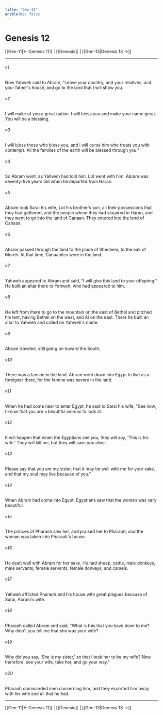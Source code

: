 ```yaml
---
title: "Gen-12"
enableToc: false
---
```

# Genesis 12

[[Gen-11|← Genesis 11]] | [[Genesis]] | [[Gen-13|Genesis 13 →]]
***



###### v1 
Now Yahweh said to Abram, "Leave your country, and your relatives, and your father's house, and go to the land that I will show you. 

###### v2 
I will make of you a great nation. I will bless you and make your name great. You will be a blessing. 

###### v3 
I will bless those who bless you, and I will curse him who treats you with contempt. All the families of the earth will be blessed through you." 

###### v4 
So Abram went, as Yahweh had told him. Lot went with him. Abram was seventy-five years old when he departed from Haran. 

###### v5 
Abram took Sarai his wife, Lot his brother's son, all their possessions that they had gathered, and the people whom they had acquired in Haran, and they went to go into the land of Canaan. They entered into the land of Canaan. 

###### v6 
Abram passed through the land to the place of Shechem, to the oak of Moreh. At that time, Canaanites were in the land. 

###### v7 
Yahweh appeared to Abram and said, "I will give this land to your offspring." He built an altar there to Yahweh, who had appeared to him. 

###### v8 
He left from there to go to the mountain on the east of Bethel and pitched his tent, having Bethel on the west, and Ai on the east. There he built an altar to Yahweh and called on Yahweh's name. 

###### v9 
Abram traveled, still going on toward the South. 

###### v10 
There was a famine in the land. Abram went down into Egypt to live as a foreigner there, for the famine was severe in the land. 

###### v11 
When he had come near to enter Egypt, he said to Sarai his wife, "See now, I know that you are a beautiful woman to look at. 

###### v12 
It will happen that when the Egyptians see you, they will say, 'This is his wife.' They will kill me, but they will save you alive. 

###### v13 
Please say that you are my sister, that it may be well with me for your sake, and that my soul may live because of you." 

###### v14 
When Abram had come into Egypt, Egyptians saw that the woman was very beautiful. 

###### v15 
The princes of Pharaoh saw her, and praised her to Pharaoh; and the woman was taken into Pharaoh's house. 

###### v16 
He dealt well with Abram for her sake. He had sheep, cattle, male donkeys, male servants, female servants, female donkeys, and camels. 

###### v17 
Yahweh afflicted Pharaoh and his house with great plagues because of Sarai, Abram's wife. 

###### v18 
Pharaoh called Abram and said, "What is this that you have done to me? Why didn't you tell me that she was your wife? 

###### v19 
Why did you say, 'She is my sister,' so that I took her to be my wife? Now therefore, see your wife, take her, and go your way." 

###### v20 
Pharaoh commanded men concerning him, and they escorted him away with his wife and all that he had.

***
[[Gen-11|← Genesis 11]] | [[Genesis]] | [[Gen-13|Genesis 13 →]]
